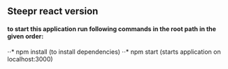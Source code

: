 
## Steepr react version

  #### to start this application run following commands in the root path in the given order:

 ⋅⋅* npm install (to install dependencies)
 ⋅⋅* npm start (starts application on localhost:3000)
